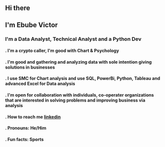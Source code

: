 ## Hi there  

## I'm Ebube Victor

### I'm a Data Analyst, Technical Analyst and a Python Dev
#### . I'm a  crypto caller, I'm good with Chart & Psychology
#### . I'm good and gathering and analyzing data with sole intention giving solutions in businesses
#### . I use SMC for Chart analysis and use SQL, PowerBi, Python, Tableau and advanced Excel for Data analysis
#### . I'm open for collaboration with individuals, co-operater organizations that are interested in solving problems and improving business via analysis
#### . How to reach me [linkedin](www.linkedin.com/in/ebube-victor-a0197625b)
#### . Pronouns: He/Him
#### . Fun facts: Sports
